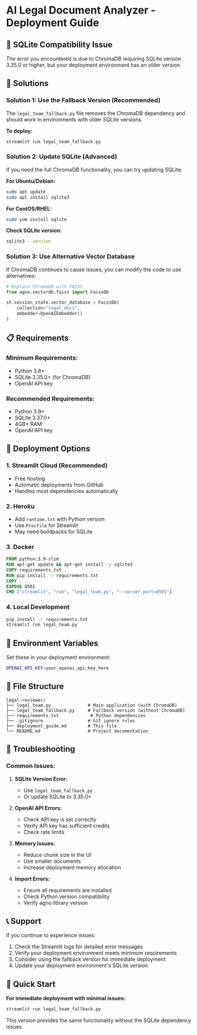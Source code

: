 # AI Legal Document Analyzer - Deployment Guide

## 🚨 SQLite Compatibility Issue

The error you encountered is due to ChromaDB requiring SQLite version 3.35.0 or higher, but your deployment environment has an older version.

## 🔧 Solutions

### **Solution 1: Use the Fallback Version (Recommended)**

The `legal_team_fallback.py` file removes the ChromaDB dependency and should work in environments with older SQLite versions.

**To deploy:**
```bash
streamlit run legal_team_fallback.py
```

### **Solution 2: Update SQLite (Advanced)**

If you need the full ChromaDB functionality, you can try updating SQLite:

**For Ubuntu/Debian:**
```bash
sudo apt update
sudo apt install sqlite3
```

**For CentOS/RHEL:**
```bash
sudo yum install sqlite
```

**Check SQLite version:**
```bash
sqlite3 --version
```

### **Solution 3: Use Alternative Vector Database**

If ChromaDB continues to cause issues, you can modify the code to use alternatives:

```python
# Replace ChromaDB with FAISS
from agno.vectordb.faiss import FaissDb

st.session_state.vector_database = FaissDb(
    collection="legal_docs",
    embedder=OpenAIEmbedder()
)
```

## 📋 Requirements

### **Minimum Requirements:**
- Python 3.8+
- SQLite 3.35.0+ (for ChromaDB)
- OpenAI API key

### **Recommended Requirements:**
- Python 3.9+
- SQLite 3.37.0+
- 4GB+ RAM
- OpenAI API key

## 🚀 Deployment Options

### **1. Streamlit Cloud (Recommended)**
- Free hosting
- Automatic deployments from GitHub
- Handles most dependencies automatically

### **2. Heroku**
- Add `runtime.txt` with Python version
- Use `Procfile` for Streamlit
- May need buildpacks for SQLite

### **3. Docker**
```dockerfile
FROM python:3.9-slim
RUN apt-get update && apt-get install -y sqlite3
COPY requirements.txt .
RUN pip install -r requirements.txt
COPY . .
EXPOSE 8501
CMD ["streamlit", "run", "legal_team.py", "--server.port=8501"]
```

### **4. Local Development**
```bash
pip install -r requirements.txt
streamlit run legal_team.py
```

## 🔑 Environment Variables

Set these in your deployment environment:

```bash
OPENAI_API_KEY=your_openai_api_key_here
```

## 📁 File Structure

```
legal-reviewer/
├── legal_team.py              # Main application (with ChromaDB)
├── legal_team_fallback.py     # Fallback version (without ChromaDB)
├── requirements.txt            # Python dependencies
├── .gitignore                 # Git ignore rules
├── deployment_guide.md        # This file
└── README.md                  # Project documentation
```

## 🐛 Troubleshooting

### **Common Issues:**

1. **SQLite Version Error:**
   - Use `legal_team_fallback.py`
   - Or update SQLite to 3.35.0+

2. **OpenAI API Errors:**
   - Check API key is set correctly
   - Verify API key has sufficient credits
   - Check rate limits

3. **Memory Issues:**
   - Reduce chunk size in the UI
   - Use smaller documents
   - Increase deployment memory allocation

4. **Import Errors:**
   - Ensure all requirements are installed
   - Check Python version compatibility
   - Verify agno library version

## 📞 Support

If you continue to experience issues:

1. Check the Streamlit logs for detailed error messages
2. Verify your deployment environment meets minimum requirements
3. Consider using the fallback version for immediate deployment
4. Update your deployment environment's SQLite version

## 🎯 Quick Start

**For immediate deployment with minimal issues:**
```bash
streamlit run legal_team_fallback.py
```

This version provides the same functionality without the SQLite dependency issues.
